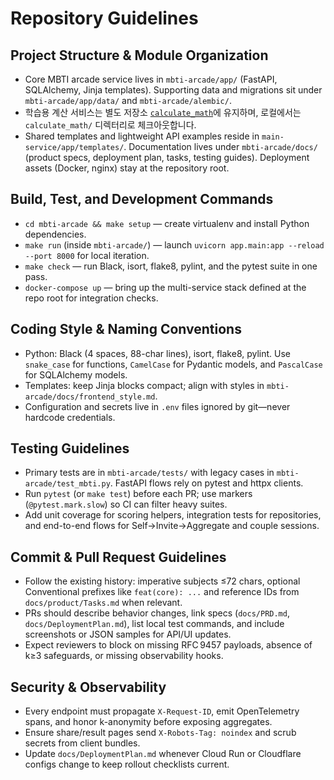 # Repository Guidelines

## Project Structure & Module Organization
- Core MBTI arcade service lives in `mbti-arcade/app/` (FastAPI, SQLAlchemy, Jinja templates). Supporting data and migrations sit under `mbti-arcade/app/data/` and `mbti-arcade/alembic/`.
- 학습용 계산 서비스는 별도 저장소 [`calculate_math`](https://github.com/irron2004/calculate_math)에 유지하며, 로컬에서는 `calculate_math/` 디렉터리로 체크아웃합니다.
- Shared templates and lightweight API examples reside in `main-service/app/templates/`. Documentation lives under `mbti-arcade/docs/` (product specs, deployment plan, tasks, testing guides). Deployment assets (Docker, nginx) stay at the repository root.

## Build, Test, and Development Commands
- `cd mbti-arcade && make setup` — create virtualenv and install Python dependencies.
- `make run` (inside `mbti-arcade/`) — launch `uvicorn app.main:app --reload --port 8000` for local iteration.
- `make check` — run Black, isort, flake8, pylint, and the pytest suite in one pass.
- `docker-compose up` — bring up the multi-service stack defined at the repo root for integration checks.

## Coding Style & Naming Conventions
- Python: Black (4 spaces, 88-char lines), isort, flake8, pylint. Use `snake_case` for functions, `CamelCase` for Pydantic models, and `PascalCase` for SQLAlchemy models.
- Templates: keep Jinja blocks compact; align with styles in `mbti-arcade/docs/frontend_style.md`.
- Configuration and secrets live in `.env` files ignored by git—never hardcode credentials.

## Testing Guidelines
- Primary tests are in `mbti-arcade/tests/` with legacy cases in `mbti-arcade/test_mbti.py`. FastAPI flows rely on pytest and httpx clients.
- Run `pytest` (or `make test`) before each PR; use markers (`@pytest.mark.slow`) so CI can filter heavy suites.
- Add unit coverage for scoring helpers, integration tests for repositories, and end-to-end flows for Self→Invite→Aggregate and couple sessions.

## Commit & Pull Request Guidelines
- Follow the existing history: imperative subjects ≤72 chars, optional Conventional prefixes like `feat(core): ...` and reference IDs from `docs/product/Tasks.md` when relevant.
- PRs should describe behavior changes, link specs (`docs/PRD.md`, `docs/DeploymentPlan.md`), list local test commands, and include screenshots or JSON samples for API/UI updates.
- Expect reviewers to block on missing RFC 9457 payloads, absence of k≥3 safeguards, or missing observability hooks.

## Security & Observability
- Every endpoint must propagate `X-Request-ID`, emit OpenTelemetry spans, and honor k-anonymity before exposing aggregates.
- Ensure share/result pages send `X-Robots-Tag: noindex` and scrub secrets from client bundles.
- Update `docs/DeploymentPlan.md` whenever Cloud Run or Cloudflare configs change to keep rollout checklists current.

